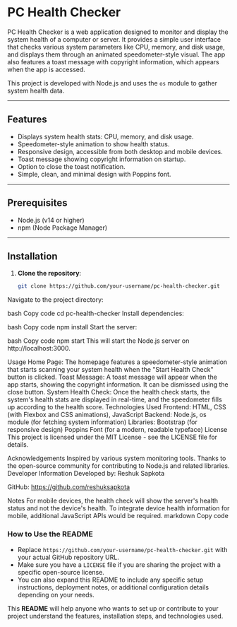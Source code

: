 # PC Health Checker

PC Health Checker is a web application designed to monitor and display the system health of a computer or server. It provides a simple user interface that checks various system parameters like CPU, memory, and disk usage, and displays them through an animated speedometer-style visual. The app also features a toast message with copyright information, which appears when the app is accessed.

This project is developed with Node.js and uses the `os` module to gather system health data.

---

## Features

- Displays system health stats: CPU, memory, and disk usage.
- Speedometer-style animation to show health status.
- Responsive design, accessible from both desktop and mobile devices.
- Toast message showing copyright information on startup.
- Option to close the toast notification.
- Simple, clean, and minimal design with Poppins font.

---

## Prerequisites

- Node.js (v14 or higher)
- npm (Node Package Manager)

---

## Installation

1. **Clone the repository**:
   ```bash
   git clone https://github.com/your-username/pc-health-checker.git
Navigate to the project directory:

bash
Copy code
cd pc-health-checker
Install dependencies:

bash
Copy code
npm install
Start the server:

bash
Copy code
npm start
This will start the Node.js server on http://localhost:3000.

Usage
Home Page: The homepage features a speedometer-style animation that starts scanning your system health when the "Start Health Check" button is clicked.
Toast Message: A toast message will appear when the app starts, showing the copyright information. It can be dismissed using the close button.
System Health Check: Once the health check starts, the system's health stats are displayed in real-time, and the speedometer fills up according to the health score.
Technologies Used
Frontend: HTML, CSS (with Flexbox and CSS animations), JavaScript
Backend: Node.js, os module (for fetching system information)
Libraries:
Bootstrap (for responsive design)
Poppins Font (for a modern, readable typeface)
License
This project is licensed under the MIT License - see the LICENSE file for details.

Acknowledgements
Inspired by various system monitoring tools.
Thanks to the open-source community for contributing to Node.js and related libraries.
Developer Information
Developed by: Reshuk Sapkota

GitHub: https://github.com/reshuksapkota

Notes
For mobile devices, the health check will show the server's health status and not the device's health.
To integrate device health information for mobile, additional JavaScript APIs would be required.
markdown
Copy code

### **How to Use the README**
- Replace `https://github.com/your-username/pc-health-checker.git` with your actual GitHub repository URL.
- Make sure you have a `LICENSE` file if you are sharing the project with a specific open-source license.
- You can also expand this README to include any specific setup instructions, deployment notes, or additional configuration details depending on your needs.

This **README** will help anyone who wants to set up or contribute to your project understand the features, installation steps, and technologies used.
